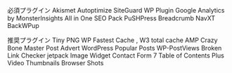 必須プラグイン
Akismet
Autoptimize
SiteGuard WP Plugin
Google Analytics by MonsterInsights
All in One SEO Pack
PuSHPress
Breadcrumb NavXT
BackWPup

推奨プラグイン
Tiny PNG
WP Fastest Cache , W3 total cache
AMP
Crazy Bone
Master Post Advert
WordPress Popular Posts
WP-PostViews
Broken Link Checker
jetpack
Image Widget
Contact Form 7
Table of Contents Plus
Video Thumbnails
Browser Shots
